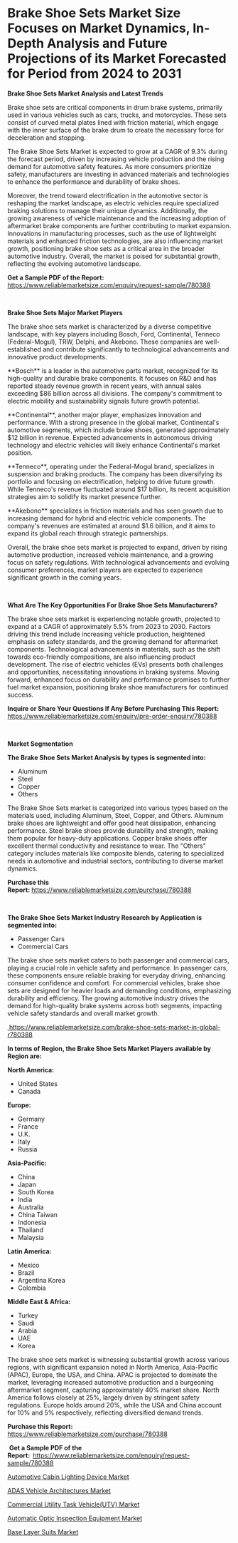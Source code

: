 <p><h1>Brake Shoe Sets Market Size Focuses on Market Dynamics, In-Depth Analysis and Future Projections of its Market Forecasted for Period from 2024 to 2031</h1></p><p><strong>Brake Shoe Sets Market Analysis and Latest Trends</strong></p>
<p><p>Brake shoe sets are critical components in drum brake systems, primarily used in various vehicles such as cars, trucks, and motorcycles. These sets consist of curved metal plates lined with friction material, which engage with the inner surface of the brake drum to create the necessary force for deceleration and stopping. </p><p>The Brake Shoe Sets Market is expected to grow at a CAGR of 9.3% during the forecast period, driven by increasing vehicle production and the rising demand for automotive safety features. As more consumers prioritize safety, manufacturers are investing in advanced materials and technologies to enhance the performance and durability of brake shoes. </p><p>Moreover, the trend toward electrification in the automotive sector is reshaping the market landscape, as electric vehicles require specialized braking solutions to manage their unique dynamics. Additionally, the growing awareness of vehicle maintenance and the increasing adoption of aftermarket brake components are further contributing to market expansion. Innovations in manufacturing processes, such as the use of lightweight materials and enhanced friction technologies, are also influencing market growth, positioning brake shoe sets as a critical area in the broader automotive industry. Overall, the market is poised for substantial growth, reflecting the evolving automotive landscape.</p></p>
<p><strong>Get a Sample PDF of the Report:&nbsp;</strong> <a href="https://www.reliablemarketsize.com/enquiry/request-sample/780388?utm_campaign=1510&utm_medium=2&utm_source=Github&utm_content=ia&utm_term=15102024&utm_id=brake-shoe-sets">https://www.reliablemarketsize.com/enquiry/request-sample/780388</a></p>
<p>&nbsp;</p>
<p><strong>Brake Shoe Sets Major Market Players</strong></p>
<p><p>The brake shoe sets market is characterized by a diverse competitive landscape, with key players including Bosch, Ford, Continental, Tenneco (Federal-Mogul), TRW, Delphi, and Akebono. These companies are well-established and contribute significantly to technological advancements and innovative product developments.</p><p>**Bosch** is a leader in the automotive parts market, recognized for its high-quality and durable brake components. It focuses on R&D and has reported steady revenue growth in recent years, with annual sales exceeding $86 billion across all divisions. The company's commitment to electric mobility and sustainability signals future growth potential.</p><p>**Continental**, another major player, emphasizes innovation and performance. With a strong presence in the global market, Continental's automotive segments, which include brake shoes, generated approximately $12 billion in revenue. Expected advancements in autonomous driving technology and electric vehicles will likely enhance Continental's market position.</p><p>**Tenneco**, operating under the Federal-Mogul brand, specializes in suspension and braking products. The company has been diversifying its portfolio and focusing on electrification, helping to drive future growth. While Tenneco's revenue fluctuated around $17 billion, its recent acquisition strategies aim to solidify its market presence further.</p><p>**Akebono** specializes in friction materials and has seen growth due to increasing demand for hybrid and electric vehicle components. The company's revenues are estimated at around $1.6 billion, and it aims to expand its global reach through strategic partnerships.</p><p>Overall, the brake shoe sets market is projected to expand, driven by rising automotive production, increased vehicle maintenance, and a growing focus on safety regulations. With technological advancements and evolving consumer preferences, market players are expected to experience significant growth in the coming years.</p></p>
<p>&nbsp;</p>
<p><strong>What Are The Key Opportunities For Brake Shoe Sets Manufacturers?</strong></p>
<p><p>The brake shoe sets market is experiencing notable growth, projected to expand at a CAGR of approximately 5.5% from 2023 to 2030. Factors driving this trend include increasing vehicle production, heightened emphasis on safety standards, and the growing demand for aftermarket components. Technological advancements in materials, such as the shift towards eco-friendly compositions, are also influencing product development. The rise of electric vehicles (EVs) presents both challenges and opportunities, necessitating innovations in braking systems. Moving forward, enhanced focus on durability and performance promises to further fuel market expansion, positioning brake shoe manufacturers for continued success.</p></p>
<p><strong>Inquire or Share Your Questions If Any Before Purchasing This Report:</strong> <a href="https://www.reliablemarketsize.com/enquiry/pre-order-enquiry/780388?utm_campaign=1510&utm_medium=2&utm_source=Github&utm_content=ia&utm_term=15102024&utm_id=brake-shoe-sets">https://www.reliablemarketsize.com/enquiry/pre-order-enquiry/780388</a></p>
<p>&nbsp;</p>
<p><strong>Market Segmentation</strong></p>
<p><strong>The Brake Shoe Sets Market Analysis by types is segmented into:</strong></p>
<p><ul><li>Aluminum</li><li>Steel</li><li>Copper</li><li>Others</li></ul></p>
<p><p>The Brake Shoe Sets market is categorized into various types based on the materials used, including Aluminum, Steel, Copper, and Others. Aluminum brake shoes are lightweight and offer good heat dissipation, enhancing performance. Steel brake shoes provide durability and strength, making them popular for heavy-duty applications. Copper brake shoes offer excellent thermal conductivity and resistance to wear. The "Others" category includes materials like composite blends, catering to specialized needs in automotive and industrial sectors, contributing to diverse market dynamics.</p></p>
<p><strong>Purchase this Report:&nbsp;</strong><a href="https://www.reliablemarketsize.com/purchase/780388?utm_campaign=1510&utm_medium=2&utm_source=Github&utm_content=ia&utm_term=15102024&utm_id=brake-shoe-sets">https://www.reliablemarketsize.com/purchase/780388</a></p>
<p>&nbsp;</p>
<p><strong>The Brake Shoe Sets Market Industry Research by Application is segmented into:</strong></p>
<p><ul><li>Passenger Cars</li><li>Commercial Cars</li></ul></p>
<p><p>The brake shoe sets market caters to both passenger and commercial cars, playing a crucial role in vehicle safety and performance. In passenger cars, these components ensure reliable braking for everyday driving, enhancing consumer confidence and comfort. For commercial vehicles, brake shoe sets are designed for heavier loads and demanding conditions, emphasizing durability and efficiency. The growing automotive industry drives the demand for high-quality brake systems across both segments, impacting vehicle safety standards and overall market growth.</p></p>
<p><a href="https://www.reliablemarketsize.com/brake-shoe-sets-market-in-global-r780388?utm_campaign=1510&utm_medium=2&utm_source=Github&utm_content=ia&utm_term=15102024&utm_id=brake-shoe-sets">&nbsp;https://www.reliablemarketsize.com/brake-shoe-sets-market-in-global-r780388</a></p>
<p><strong>In terms of Region, the Brake Shoe Sets Market Players available by Region are:</strong></p>
<p>
    <p> <strong> North America: </strong>
        <ul>
            <li>United States</li>
            <li>Canada</li>
        </ul>
        </p> 
    <p> <strong> Europe: </strong>
        <ul>
            <li>Germany</li>
            <li>France</li>
            <li>U.K.</li>
            <li>Italy</li>
            <li>Russia</li>
        </ul>
        </p> 
    <p> <strong> Asia-Pacific: </strong>
        <ul>
            <li>China</li>
            <li>Japan</li>
            <li>South Korea</li>
            <li>India</li>
            <li>Australia</li>
            <li>China Taiwan</li>
            <li>Indonesia</li>
            <li>Thailand</li>
            <li>Malaysia</li>
        </ul>
        </p> 
    <p> <strong> Latin America: </strong>
        <ul>
            <li>Mexico</li>
            <li>Brazil</li>
            <li>Argentina Korea</li>
            <li>Colombia</li>
        </ul>
        </p> 
    <p> <strong> Middle East & Africa: </strong>
        <ul>
            <li>Turkey</li>
            <li>Saudi</li>
            <li>Arabia</li>
            <li>UAE</li>
            <li>Korea</li>
        </ul>
    </p>
    </p>
<p><p>The brake shoe sets market is witnessing substantial growth across various regions, with significant expansion noted in North America, Asia-Pacific (APAC), Europe, the USA, and China. APAC is projected to dominate the market, leveraging increased automotive production and a burgeoning aftermarket segment, capturing approximately 40% market share. North America follows closely at 25%, largely driven by stringent safety regulations. Europe holds around 20%, while the USA and China account for 10% and 5% respectively, reflecting diversified demand trends.</p></p>
<p><strong>Purchase this Report: </strong><a href="https://www.reliablemarketsize.com/purchase/780388?utm_campaign=1510&utm_medium=2&utm_source=Github&utm_content=ia&utm_term=15102024&utm_id=brake-shoe-sets">https://www.reliablemarketsize.com/purchase/780388</a></p>
<p>&nbsp;<strong>Get a Sample PDF of the Report:&nbsp;&nbsp;</strong><a href="https://www.reliablemarketsize.com/enquiry/request-sample/780388?utm_campaign=1510&utm_medium=2&utm_source=Github&utm_content=ia&utm_term=15102024&utm_id=brake-shoe-sets">https://www.reliablemarketsize.com/enquiry/request-sample/780388</a></p>
<p><strong></strong></p>
<p><p><a href="https://www.linkedin.com/pulse/strategic-market-insights-navigating-global-automotive-cabin-z5f8f?utm_campaign=1510&utm_medium=2&utm_source=Github&utm_content=ia&utm_term=15102024&utm_id=brake-shoe-sets">Automotive Cabin Lighting Device Market</a></p><p><a href="https://www.linkedin.com/pulse/adas-vehicle-architectures-market-segmentation-geographical-zxwqf?utm_campaign=1510&utm_medium=2&utm_source=Github&utm_content=ia&utm_term=15102024&utm_id=brake-shoe-sets">ADAS Vehicle Architectures Market</a></p><p><a href="https://www.linkedin.com/pulse/strategic-roadmap-global-commercial-utility-task-vehicleutv-j1yce?utm_campaign=1510&utm_medium=2&utm_source=Github&utm_content=ia&utm_term=15102024&utm_id=brake-shoe-sets">Commercial Utility Task Vehicle(UTV) Market</a></p><p><a href="https://github.com/danielpfuprb/Market-Research-Report-List-1/blob/main/automatic-optic-inspection-equipment-market.md?utm_campaign=1510&utm_medium=2&utm_source=Github&utm_content=ia&utm_term=15102024&utm_id=brake-shoe-sets">Automatic Optic Inspection Equipment Market</a></p><p><a href="https://github.com/lmorisekv5e/Market-Research-Report-List-1/blob/main/base-layer-suits-market.md?utm_campaign=1510&utm_medium=2&utm_source=Github&utm_content=ia&utm_term=15102024&utm_id=brake-shoe-sets">Base Layer Suits Market</a></p></p>